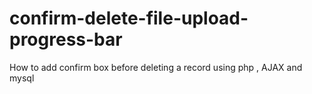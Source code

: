 # confirm-delete-file-upload-progress-bar
How to add confirm box before deleting a record using php , AJAX and mysql

